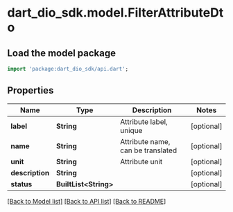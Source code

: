 # dart_dio_sdk.model.FilterAttributeDto

## Load the model package
```dart
import 'package:dart_dio_sdk/api.dart';
```

## Properties
Name | Type | Description | Notes
------------ | ------------- | ------------- | -------------
**label** | **String** | Attribute label, unique | [optional] 
**name** | **String** | Attribute name, can be translated | [optional] 
**unit** | **String** | Attribute unit | [optional] 
**description** | **String** |  | [optional] 
**status** | **BuiltList&lt;String&gt;** |  | [optional] 

[[Back to Model list]](../README.md#documentation-for-models) [[Back to API list]](../README.md#documentation-for-api-endpoints) [[Back to README]](../README.md)


